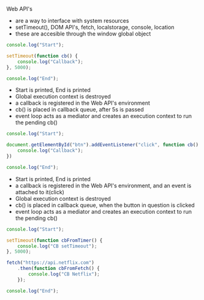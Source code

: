 Web API's
- are a way to interface with system resources
- setTimeout(), DOM API's, fetch, localstorage, console, location
- these are accesible through the window global object

```js
console.log("Start");

setTimeout(function cb() {
    console.log("Callback");
}, 5000);

console.log("End");
```

- Start is printed, End is printed
- Global execution context is destroyed
- a callback is registered in the Web API's environment
- cb() is placed in callback queue, after 5s is passed
- event loop acts as a mediator and creates an execution context to run the pending cb()


```js
console.log("Start");

document.getElementById("btn").addEventListener("click", function cb() {
    console.log("Callback");
})

console.log("End");
```

- Start is printed, End is printed
- a callback is registered in the Web API's environment, and an event is attached to it(click)
- Global execution context is destroyed
- cb() is placed in callback queue, when the button in question is clicked
- event loop acts as a mediator and creates an execution context to run the pending cb()

```js
console.log("Start");

setTimeout(function cbFromTimer() {
    console.log("CB setTimeout");
}, 5000);

fetch("https://api.netflix.com")
    .then(function cbFromFetch() {
        console.log("CB Netflix");
    });

console.log("End");
```